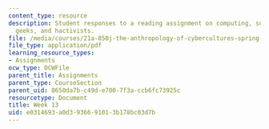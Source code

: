 ```yaml
---
content_type: resource
description: Student responses to a reading assignment on computing, social movements,
  geeks, and hactivists.
file: /media/courses/21a-850j-the-anthropology-of-cybercultures-spring-2009/e0314693a0d3936691013b178bc03d7b_MIT21A_850Js09_week13.pdf
file_type: application/pdf
learning_resource_types:
- Assignments
ocw_type: OCWFile
parent_title: Assignments
parent_type: CourseSection
parent_uid: 8650da7b-c49d-e700-7f3a-ccb6fc73925c
resourcetype: Document
title: Week 13
uid: e0314693-a0d3-9366-9101-3b178bc03d7b
---
```

